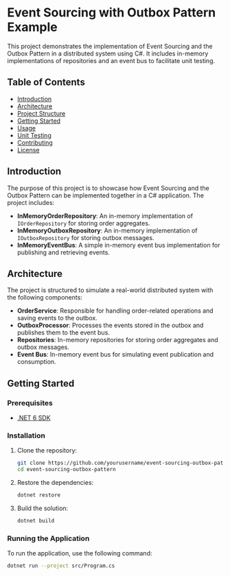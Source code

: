 # Event Sourcing with Outbox Pattern Example

This project demonstrates the implementation of Event Sourcing and the Outbox Pattern in a distributed system using C#. It includes in-memory implementations of repositories and an event bus to facilitate unit testing.

## Table of Contents

- [Introduction](#introduction)
- [Architecture](#architecture)
- [Project Structure](#project-structure)
- [Getting Started](#getting-started)
- [Usage](#usage)
- [Unit Testing](#unit-testing)
- [Contributing](#contributing)
- [License](#license)

## Introduction

The purpose of this project is to showcase how Event Sourcing and the Outbox Pattern can be implemented together in a C# application. The project includes:
- **InMemoryOrderRepository**: An in-memory implementation of `IOrderRepository` for storing order aggregates.
- **InMemoryOutboxRepository**: An in-memory implementation of `IOutboxRepository` for storing outbox messages.
- **InMemoryEventBus**: A simple in-memory event bus implementation for publishing and retrieving events.

## Architecture

The project is structured to simulate a real-world distributed system with the following components:

- **OrderService**: Responsible for handling order-related operations and saving events to the outbox.
- **OutboxProcessor**: Processes the events stored in the outbox and publishes them to the event bus.
- **Repositories**: In-memory repositories for storing order aggregates and outbox messages.
- **Event Bus**: In-memory event bus for simulating event publication and consumption.



## Getting Started

### Prerequisites

- [.NET 6 SDK](https://dotnet.microsoft.com/download/dotnet/6.0)

### Installation

1. Clone the repository:

    ```bash
    git clone https://github.com/yourusername/event-sourcing-outbox-pattern.git
    cd event-sourcing-outbox-pattern
    ```

2. Restore the dependencies:

    ```bash
    dotnet restore
    ```

3. Build the solution:

    ```bash
    dotnet build
    ```

### Running the Application

To run the application, use the following command:

```bash
dotnet run --project src/Program.cs
```